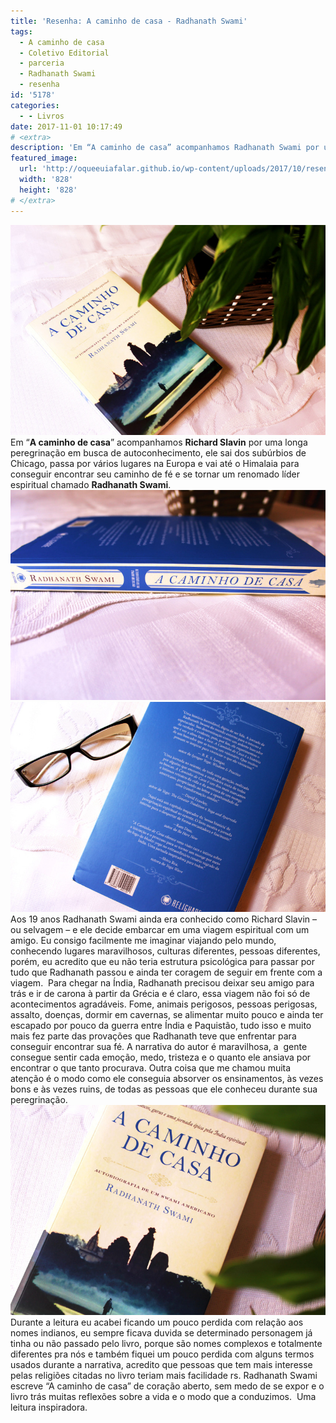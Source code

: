 ```yaml
---
title: 'Resenha: A caminho de casa - Radhanath Swami'
tags:
  - A caminho de casa
  - Coletivo Editorial
  - parceria
  - Radhanath Swami
  - resenha
id: '5178'
categories:
  - - Livros
date: 2017-11-01 10:17:49
# <extra>
description: 'Em “A caminho de casa” acompanhamos Radhanath Swami por uma longa peregrinação em busca de autoconhecimento,indo de Chicago ao Himalaia'
featured_image: 
  url: 'http://oqueeuiafalar.github.io/wp-content/uploads/2017/10/resenha-a-caminho-de-casa-radhanath-swami.jpg'
  width: '828'
  height: '828'
# </extra>
---
```


![capa ](/wp-content/uploads/2017/10/resenha-a-caminho-de-casa-radhanath-swami.jpg) Em “**A caminho de casa**” acompanhamos **Richard Slavin** por uma longa peregrinação em busca de autoconhecimento, ele sai dos subúrbios de Chicago, passa por vários lugares na Europa e vai até o Himalaia para conseguir encontrar seu caminho de fé e se tornar um renomado líder espiritual chamado **Radhanath Swami**. ![resumo-livro-a-caminho-de-casa](/wp-content/uploads/2017/10/lombada-livro-a-caminho-de-casa-de-radhanath-swami.jpg) ![resenha-livro-a-caminho-de-casa](/wp-content/uploads/2017/10/contra-capa-a-caminho-de-casa.jpg) Aos 19 anos Radhanath Swami ainda era conhecido como Richard Slavin – ou selvagem – e ele decide embarcar em uma viagem espiritual com um amigo. Eu consigo facilmente me imaginar viajando pelo mundo, conhecendo lugares maravilhosos, culturas diferentes, pessoas diferentes, porém, eu acredito que eu não teria estrutura psicológica para passar por tudo que Radhanath passou e ainda ter coragem de seguir em frente com a viagem.  Para chegar na Índia, Radhanath precisou deixar seu amigo para trás e ir de carona à partir da Grécia e é claro, essa viagem não foi só de acontecimentos agradáveis. Fome, animais perigosos, pessoas perigosas, assalto, doenças, dormir em cavernas, se alimentar muito pouco e ainda ter escapado por pouco da guerra entre Índia e Paquistão, tudo isso e muito mais fez parte das provações que Radhanath teve que enfrentar para conseguir encontrar sua fé. A narrativa do autor é maravilhosa, a  gente consegue sentir cada emoção, medo, tristeza e o quanto ele ansiava por encontrar o que tanto procurava. Outra coisa que me chamou muita atenção é o modo como ele conseguia absorver os ensinamentos, às vezes bons e às vezes ruins, de todas as pessoas que ele conheceu durante sua peregrinação. ![resenha-livro-a-caminho-de-casa](/wp-content/uploads/2017/10/capa-livro-a-caminho-de-casa-radhanath-swami.jpg) Durante a leitura eu acabei ficando um pouco perdida com relação aos nomes indianos, eu sempre ficava duvida se determinado personagem já tinha ou não passado pelo livro, porque são nomes complexos e totalmente diferentes pra nós e também fiquei um pouco perdida com alguns termos usados durante a narrativa, acredito que pessoas que tem mais interesse pelas religiões citadas no livro teriam mais facilidade rs. Radhanath Swami escreve “A caminho de casa” de coração aberto, sem medo de se expor e o livro trás muitas reflexões sobre a vida e o modo que a conduzimos.  Uma leitura inspiradora.
